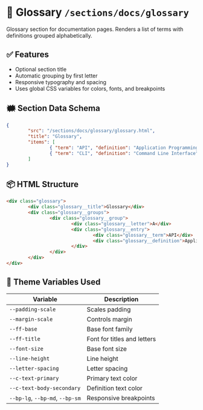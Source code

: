 # 📒 Glossary `/sections/docs/glossary`

Glossary section for documentation pages. Renders a list of terms with definitions grouped alphabetically.

## ✅ Features

- Optional section title
- Automatic grouping by first letter
- Responsive typography and spacing
- Uses global CSS variables for colors, fonts, and breakpoints

## 🗰 Section Data Schema

```json
{
        "src": "/sections/docs/glossary/glossary.html",
        "title": "Glossary",
        "items": [
                { "term": "API", "definition": "Application Programming Interface" },
                { "term": "CLI", "definition": "Command Line Interface" }
        ]
}
```

## 📦 HTML Structure

```html
<div class="glossary">
        <div class="glossary__title">Glossary</div>
        <div class="glossary__groups">
                <div class="glossary__group">
                        <div class="glossary__letter">A</div>
                        <div class="glossary__entry">
                                <div class="glossary__term">API</div>
                                <div class="glossary__definition">Application Programming Interface</div>
                        </div>
                </div>
        </div>
</div>
```

## 🧩 Theme Variables Used

| Variable | Description |
| --- | --- |
| `--padding-scale` | Scales padding |
| `--margin-scale` | Controls margin |
| `--ff-base` | Base font family |
| `--ff-title` | Font for titles and letters |
| `--font-size` | Base font size |
| `--line-height` | Line height |
| `--letter-spacing` | Letter spacing |
| `--c-text-primary` | Primary text color |
| `--c-text-body-secondary` | Definition text color |
| `--bp-lg`, `--bp-md`, `--bp-sm` | Responsive breakpoints |
